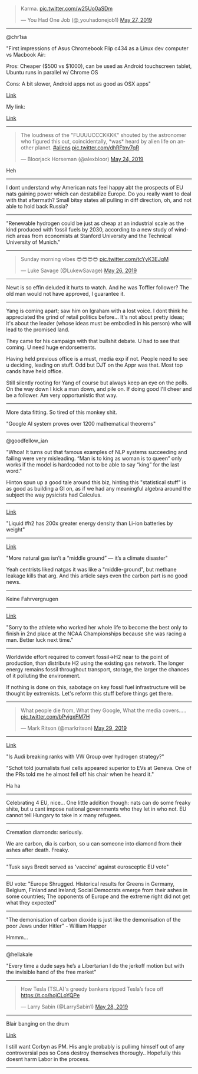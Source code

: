 
<blockquote class="twitter-tweet" data-lang="en"><p lang="et" dir="ltr">Karma. <a href="https://t.co/w25Uo0aSDm">pic.twitter.com/w25Uo0aSDm</a></p>&mdash; You Had One Job (@_youhadonejob1) <a href="https://twitter.com/_youhadonejob1/status/1132909102047354882?ref_src=twsrc%5Etfw">May 27, 2019</a></blockquote>
<script async src="https://platform.twitter.com/widgets.js" charset="utf-8"></script>

---

@chr1sa

"First impressions of Asus Chromebook Flip c434 as a Linux dev computer vs Macbook Air:

Pros: Cheaper ($500 vs $1000), can be used as Android touchscreen tablet, Ubuntu runs in parallel w/ Chrome OS

Cons: A bit slower, Android apps not as good as OSX apps"

[Link](https://www.amazon.com/dp/B07Q2RB6BY/ref=cm_sw_em_r_mt_dp_U_7qH6CbMNZ6G20)

My link:

[Link](https://support.google.com/chromebook/answer/9145439?hl=en)

---

<blockquote class="twitter-tweet" data-lang="en"><p lang="en" dir="ltr">The loudness of the &quot;FUUUUCCCKKKK&quot; shouted by the astronomer who figured this out, coincidentally, *was* heard by alien life on another planet. <a href="https://twitter.com/hashtag/aliens?src=hash&amp;ref_src=twsrc%5Etfw">#aliens</a> <a href="https://t.co/dhRFtnv7qR">pic.twitter.com/dhRFtnv7qR</a></p>&mdash; Bloorjack Horseman (@alexbloor) <a href="https://twitter.com/alexbloor/status/1132022231134023681?ref_src=twsrc%5Etfw">May 24, 2019</a></blockquote>
<script async src="https://platform.twitter.com/widgets.js" charset="utf-8"></script>

Heh

---

I dont understand why American nats feel happy abt the prospects of EU
nats gaining power which can destabilize Europe. Do you really want to
deal with that aftermath? Small bitsy states all pulling in diff
direction, oh, and not able to hold back Russia?

---

"Renewable hydrogen could be just as cheap at an industrial scale as
the kind produced with fossil fuels by 2030, according to a new study
of wind-rich areas from economists at Stanford University and the
Technical University of Munich."

---

<blockquote class="twitter-tweet" data-lang="en"><p lang="en" dir="ltr">Sunday morning vibes 😎😎😎😎 <a href="https://t.co/tcYyK3EJqM">pic.twitter.com/tcYyK3EJqM</a></p>&mdash; Luke Savage (@LukewSavage) <a href="https://twitter.com/LukewSavage/status/1132682155996405760?ref_src=twsrc%5Etfw">May 26, 2019</a></blockquote>
<script async src="https://platform.twitter.com/widgets.js" charset="utf-8"></script>

---

Newt is so effin deluded it hurts to watch. And he was Toffler
follower? The old man would not have approved, I guarantee it.

---

Yang is coming apart; saw him on Igraham with a lost voice. I dont
think he appreciated the grind of retail politics before... It's not
about pretty ideas; it's about the leader (whose ideas must be
embodied in his person) who will lead to the promised land.

They came for his campaign with that bullshit debate. U had to see
that coming. U need huge endorsements.

Having held previous office is a must, media exp if not. People need
to see u deciding, leading on stuff. Odd but DJT on the Appr was
that. Most top cands have held office.

Still silently rooting for Yang of course but always keep an eye on
the polls. On the way down I kick a man down, and pile on. If doing
good I'll cheer and be a follower. Am very opportunistic that way.

---

More data fitting. So tired of this monkey shit.

"Google AI system proves over 1200 mathematical theorems"

---

@goodfellow_ian

"Whoa! It turns out that famous examples of NLP systems succeeding and failing were very misleading. “Man is to king as woman is to queen” only works if the model is hardcoded not to be able to say “king” for the last word."

Hinton spun up a good tale around this biz, hinting this "statistical stuff" is as good as building a GI on, as if we had any meaningful algebra around the subject the way pysicists had Calculus.

---

[Link](https://www.zdnet.com/article/hydrogen-powered-air-taxi-yup-its-real/)

"Liquid #h2 has 200x greater energy density than Li-ion batteries by weight"

---

[Link](https://www.vox.com/energy-and-environment/2019/5/30/18643819/climate-change-natural-gas-middle-ground)

"More natural gas isn’t a “middle ground” — it’s a climate disaster"

Yeah centrists liked natgas it was like a "middle-ground", but methane leakage kills that arg. And this article says even the carbon part is no good news.

---

Keine Fahrvergnugen

---

[Link](https://twitter.com/SheepleAnalytic/status/1134069887503147008)

"Sorry to the athlete who worked her whole life to become the best only to finish in 2nd place at the NCAA Championships because she was racing a man. Better luck next time."

---

Worldwide effort required to convert fossil->H2 near to the point of production, than distribute H2 using the existing gas network. The longer energy remains fossil throughout transport, storage, the larger the chances of it polluting the environment.

If nothing is done on this, sabotage on key fossil fuel infrastructure will be thought by extremists. Let's reform this stuff before things get there.

---

<blockquote class="twitter-tweet" data-lang="en"><p lang="en" dir="ltr">What people die from, What they Google, What the media covers..... <a href="https://t.co/bPyigxFM7H">pic.twitter.com/bPyigxFM7H</a></p>&mdash; Mark Ritson (@markritson) <a href="https://twitter.com/markritson/status/1133794330513235968?ref_src=twsrc%5Etfw">May 29, 2019</a></blockquote>
<script async src="https://platform.twitter.com/widgets.js" charset="utf-8"></script>

---

[Link](https://twitter.com/kaffjamesnewtow/status/1133698731809923072)

"Is Audi breaking ranks with VW Group over hydrogen strategy?"

"Schot told journalists fuel cells appeared superior to EVs at Geneva. One of the PRs told me he almost fell off his chair when he heard it."

Ha ha

---

Celebrating 4 EU, nice... One little addition though: nats can do some freaky shite, but u cant impose national governments who they let in who not. EU cannot tell Hungary to take in _x_ many refugees.

---

Cremation diamonds: seriously. 

We are carbon, dia is carbon, so u can someone into diamond from their ashes after death. Freaky.

---

"Tusk says Brexit served as 'vaccine' against eurosceptic EU vote"

---

EU vote: "Europe Shrugged. Historical results for Greens in Germany, Belgium, Finland and Ireland; Social Democrats emerge from their ashes in some countries; The opponents of Europe and the extreme right did not get what they expected"

---

"The demonisation of carbon dioxide is just like the demonisation of the poor Jews under Hitler" - William Happer

Hmmm...

---
 
@hellakale

"Every time a dude says he’s a Libertarian I do the jerkoff motion but with the invisible hand of the free market"

---

<blockquote class="twitter-tweet" data-lang="en"><p lang="en" dir="ltr">How Tesla (TSLA)&#39;s greedy bankers ripped Tesla’s face off <a href="https://t.co/hojCLoYQPe">https://t.co/hojCLoYQPe</a></p>&mdash; Larry Sabin (@LarrySabin1) <a href="https://twitter.com/LarrySabin1/status/1133238672860491776?ref_src=twsrc%5Etfw">May 28, 2019</a></blockquote>
<script async src="https://platform.twitter.com/widgets.js" charset="utf-8"></script>

---

Blair banging on the drum 

[Link](https://youtu.be/w_4hL2Xw5qU )

I still want Corbyn as PM. His angle probably is  pullimg himself out of any controversial pos so Cons destroy themselves thorougly.. Hopefully this doesnt harm Labor in the process.

---


























